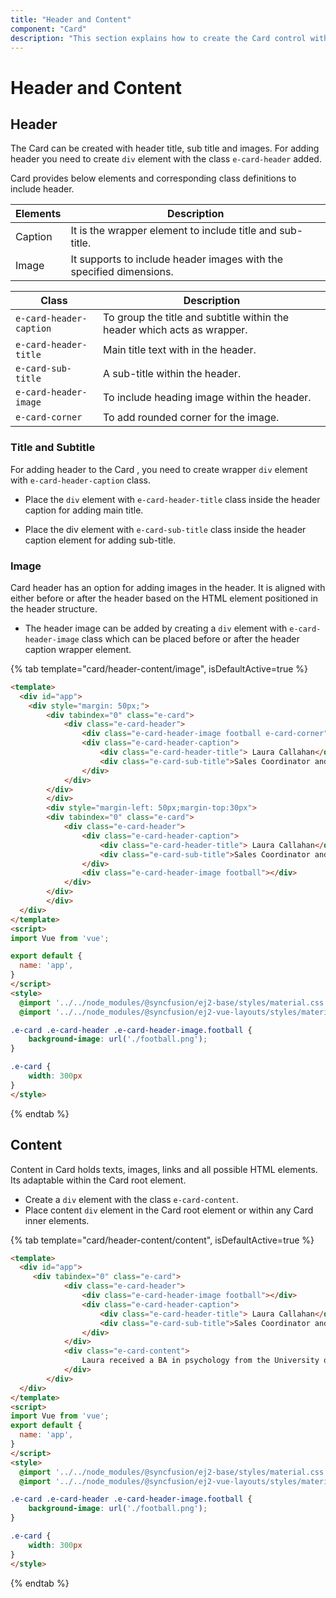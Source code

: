 ```yaml
---
title: "Header and Content"
component: "Card"
description: "This section explains how to create the Card control with header, title, subtitle, images, and content."
---
```


# Header and Content

## Header

The Card can be created with header title, sub title and images. For adding header you need to create `div` element with the class
`e-card-header` added.

Card provides below elements and corresponding class definitions to include header.

Elements   | Description
------------ | -------------
Caption | It is the wrapper element to include title and sub-title.
Image | It supports to include header images with the specified dimensions.

Class   | Description
------------ | -------------
`e-card-header-caption` | To group the title and subtitle within the header which acts as wrapper.
`e-card-header-title` |  Main title text with in the header.
`e-card-sub-title` | A sub-title within the header.
`e-card-header-image` | To include heading image within the header.
`e-card-corner` | To add rounded corner for the image.

### Title and Subtitle

For adding header to the Card , you need to create wrapper `div` element with `e-card-header-caption` class.

* Place the `div` element with `e-card-header-title` class inside the header caption for adding main title.

* Place the div element with `e-card-sub-title` class inside the header caption element for adding sub-title.

### Image

Card header has an option for adding images in the header. It is aligned with either before or after the header based on the HTML element
positioned in the header structure.

* The header image can be added by creating a `div` element with `e-card-header-image` class which can be placed before or after the header
caption wrapper element.

{% tab template="card/header-content/image", isDefaultActive=true %}

```html
<template>
  <div id="app">
    <div style="margin: 50px;">
        <div tabindex="0" class="e-card">
            <div class="e-card-header">
                <div class="e-card-header-image football e-card-corner"></div>
                <div class="e-card-header-caption">
                    <div class="e-card-header-title"> Laura Callahan</div>
                    <div class="e-card-sub-title">Sales Coordinator and Representative</div>
                </div>
            </div>
        </div>
        </div>
        <div style="margin-left: 50px;margin-top:30px">
        <div tabindex="0" class="e-card">
            <div class="e-card-header">
                <div class="e-card-header-caption">
                    <div class="e-card-header-title"> Laura Callahan</div>
                    <div class="e-card-sub-title">Sales Coordinator and Representative</div>
                </div>
                <div class="e-card-header-image football"></div>
            </div>
        </div>
        </div>
  </div>
</template>
<script>
import Vue from 'vue';

export default {
  name: 'app',
}
</script>
<style>
  @import '../../node_modules/@syncfusion/ej2-base/styles/material.css';
  @import '../../node_modules/@syncfusion/ej2-vue-layouts/styles/material.css';

.e-card .e-card-header .e-card-header-image.football {
    background-image: url('./football.png');
}

.e-card {
    width: 300px
}
</style>
```

{% endtab %}

## Content

Content in Card holds texts, images, links and all possible HTML elements. Its adaptable within the Card root element.

* Create a `div` element with the class `e-card-content`.
* Place content `div` element in the Card root element or within any Card inner elements.

{% tab template="card/header-content/content", isDefaultActive=true %}

```html
<template>
  <div id="app">
     <div tabindex="0" class="e-card">
            <div class="e-card-header">
                <div class="e-card-header-image football"></div>
                <div class="e-card-header-caption">
                    <div class="e-card-header-title"> Laura Callahan</div>
                    <div class="e-card-sub-title">Sales Coordinator and Representative</div>
                </div>
            </div>
            <div class="e-card-content">
                Laura received a BA in psychology from the University of Washington. She has also completed a course in business French. She reads and writes French.
            </div>
        </div>
  </div>
</template>
<script>
import Vue from 'vue';
export default {
  name: 'app',
}
</script>
<style>
  @import '../../node_modules/@syncfusion/ej2-base/styles/material.css';
  @import '../../node_modules/@syncfusion/ej2-vue-layouts/styles/material.css';

.e-card .e-card-header .e-card-header-image.football {
    background-image: url('./football.png');
}

.e-card {
    width: 300px
}
</style>
```

{% endtab %}